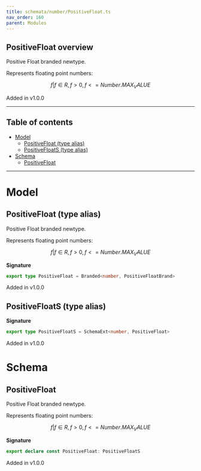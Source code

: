 ```yaml
---
title: schemata/number/PositiveFloat.ts
nav_order: 160
parent: Modules
---
```


## PositiveFloat overview

Positive Float branded newtype.

Represents floating point numbers:

```math
 { f | f ∈ R, f > 0, f <= Number.MAX_VALUE }
```

Added in v1.0.0

---

<h2 class="text-delta">Table of contents</h2>

- [Model](#model)
  - [PositiveFloat (type alias)](#positivefloat-type-alias)
  - [PositiveFloatS (type alias)](#positivefloats-type-alias)
- [Schema](#schema)
  - [PositiveFloat](#positivefloat)

---

# Model

## PositiveFloat (type alias)

Positive Float branded newtype.

Represents floating point numbers:

```math
 { f | f ∈ R, f > 0, f <= Number.MAX_VALUE }
```

**Signature**

```ts
export type PositiveFloat = Branded<number, PositiveFloatBrand>
```

Added in v1.0.0

## PositiveFloatS (type alias)

**Signature**

```ts
export type PositiveFloatS = SchemaExt<number, PositiveFloat>
```

Added in v1.0.0

# Schema

## PositiveFloat

Positive Float branded newtype.

Represents floating point numbers:

```math
 { f | f ∈ R, f > 0, f <= Number.MAX_VALUE }
```

**Signature**

```ts
export declare const PositiveFloat: PositiveFloatS
```

Added in v1.0.0

